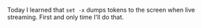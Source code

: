 Today I learned that `set -x` dumps tokens to the screen when live
streaming. First and only time I'll do that.
